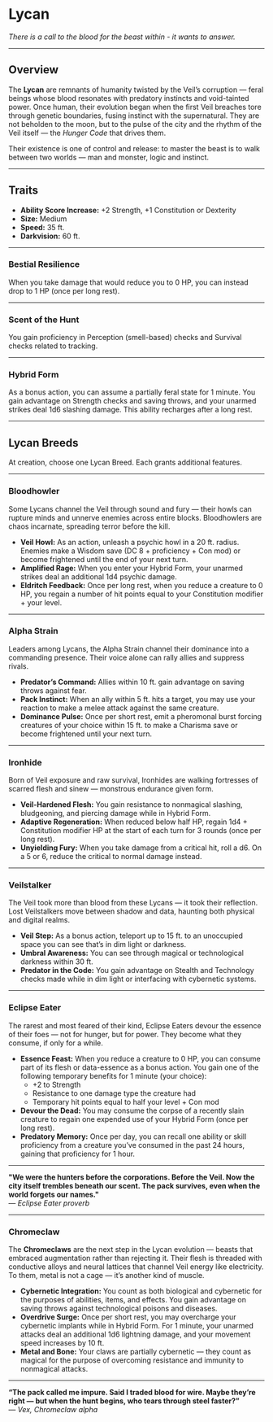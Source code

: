 # Lycan
*There is a call to the blood for the beast within - it wants to answer.*  

---

## Overview  
The **Lycan** are remnants of humanity twisted by the Veil’s corruption — feral beings whose blood resonates with predatory instincts and void-tainted power. Once human, their evolution began when the first Veil breaches tore through genetic boundaries, fusing instinct with the supernatural. They are not beholden to the moon, but to the pulse of the city and the rhythm of the Veil itself — the *Hunger Code* that drives them.

Their existence is one of control and release: to master the beast is to walk between two worlds — man and monster, logic and instinct.

---

## Traits
- **Ability Score Increase:** +2 Strength, +1 Constitution or Dexterity  
- **Size:** Medium  
- **Speed:** 35 ft.  
- **Darkvision:** 60 ft.  

---


### Bestial Resilience  
When you take damage that would reduce you to 0 HP, you can instead drop to 1 HP (once per long rest).  

---


### Scent of the Hunt  
You gain proficiency in Perception (smell-based) checks and Survival checks related to tracking.  

---


### Hybrid Form  
As a bonus action, you can assume a partially feral state for 1 minute. You gain advantage on Strength checks and saving throws, and your unarmed strikes deal 1d6 slashing damage. This ability recharges after a long rest.  

---

## Lycan Breeds
At creation, choose one Lycan Breed. Each grants additional features.

---

### **Bloodhowler**
Some Lycans channel the Veil through sound and fury — their howls can rupture minds and unnerve enemies across entire blocks. Bloodhowlers are chaos incarnate, spreading terror before the kill.

- **Veil Howl:** As an action, unleash a psychic howl in a 20 ft. radius. Enemies make a Wisdom save (DC 8 + proficiency + Con mod) or become frightened until the end of your next turn.  
- **Amplified Rage:** When you enter your Hybrid Form, your unarmed strikes deal an additional 1d4 psychic damage.  
- **Eldritch Feedback:** Once per long rest, when you reduce a creature to 0 HP, you regain a number of hit points equal to your Constitution modifier + your level.  

---

### **Alpha Strain**
Leaders among Lycans, the Alpha Strain channel their dominance into a commanding presence. Their voice alone can rally allies and suppress rivals.

- **Predator’s Command:** Allies within 10 ft. gain advantage on saving throws against fear.  
- **Pack Instinct:** When an ally within 5 ft. hits a target, you may use your reaction to make a melee attack against the same creature.  
- **Dominance Pulse:** Once per short rest, emit a pheromonal burst forcing creatures of your choice within 15 ft. to make a Charisma save or become frightened until your next turn.  

---

### **Ironhide**
Born of Veil exposure and raw survival, Ironhides are walking fortresses of scarred flesh and sinew — monstrous endurance given form.

- **Veil-Hardened Flesh:** You gain resistance to nonmagical slashing, bludgeoning, and piercing damage while in Hybrid Form.  
- **Adaptive Regeneration:** When reduced below half HP, regain 1d4 + Constitution modifier HP at the start of each turn for 3 rounds (once per long rest).  
- **Unyielding Fury:** When you take damage from a critical hit, roll a d6. On a 5 or 6, reduce the critical to normal damage instead.  

---

### **Veilstalker**
The Veil took more than blood from these Lycans — it took their reflection. Lost Veilstalkers move between shadow and data, haunting both physical and digital realms.

- **Veil Step:** As a bonus action, teleport up to 15 ft. to an unoccupied space you can see that’s in dim light or darkness.  
- **Umbral Awareness:** You can see through magical or technological darkness within 30 ft.  
- **Predator in the Code:** You gain advantage on Stealth and Technology checks made while in dim light or interfacing with cybernetic systems.  

---

### **Eclipse Eater**
The rarest and most feared of their kind, Eclipse Eaters devour the essence of their foes — not for hunger, but for power. They become what they consume, if only for a while.

- **Essence Feast:** When you reduce a creature to 0 HP, you can consume part of its flesh or data-essence as a bonus action. You gain one of the following temporary benefits for 1 minute (your choice):  
  - +2 to Strength  
  - Resistance to one damage type the creature had  
  - Temporary hit points equal to half your level + Con mod  
- **Devour the Dead:** You may consume the corpse of a recently slain creature to regain one expended use of your Hybrid Form (once per long rest).  
- **Predatory Memory:** Once per day, you can recall one ability or skill proficiency from a creature you’ve consumed in the past 24 hours, gaining that proficiency for 1 hour.  

---

**"We were the hunters before the corporations. Before the Veil. Now the city itself trembles beneath our scent. The pack survives, even when the world forgets our names."**  
— *Eclipse Eater proverb*

---

### **Chromeclaw**
The **Chromeclaws** are the next step in the Lycan evolution — beasts that embraced augmentation rather than rejecting it. Their flesh is threaded with conductive alloys and neural lattices that channel Veil energy like electricity. To them, metal is not a cage — it’s another kind of muscle.

- **Cybernetic Integration:** You count as both biological and cybernetic for the purposes of abilities, items, and effects. You gain advantage on saving throws against technological poisons and diseases.  
- **Overdrive Surge:** Once per short rest, you may overcharge your cybernetic implants while in Hybrid Form. For 1 minute, your unarmed attacks deal an additional 1d6 lightning damage, and your movement speed increases by 10 ft.   
- **Metal and Bone:** Your claws are partially cybernetic — they count as magical for the purpose of overcoming resistance and immunity to nonmagical attacks.  

---

**“The pack called me impure. Said I traded blood for wire. Maybe they’re right — but when the hunt begins, who tears through steel faster?”**  
— *Vex, Chromeclaw alpha*


